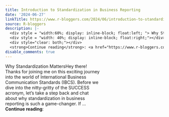 ```yaml
---
title: Introduction to Standardization in Business Reporting
date: '2024-06-27'
linkTitle: https://www.r-bloggers.com/2024/06/introduction-to-standardization-in-business-reporting/
source: R-bloggers
description: |-
  <div style = "width:60%; display: inline-block; float:left; "> Why Standardization MattersHey there! Thanks for joining me on this exciting journey into the world of International Business Communication Standards (IBCS). Before we dive into the nitty-gritty of the SUCCESS acronym, let’s take a step back and chat about why standardization in business reporting is such a game-changer. If ...</div>
  <div style = "width: 40%; display: inline-block; float:right;"></div>
  <div style="clear: both;"></div>
  <strong>Continue reading</strong>: <a href="https://www.r-bloggers.com/2024/06/introduction-to-stand ...
disable_comments: true
---
```

<div style = "width:60%; display: inline-block; float:left; "> Why Standardization MattersHey there! Thanks for joining me on this exciting journey into the world of International Business Communication Standards (IBCS). Before we dive into the nitty-gritty of the SUCCESS acronym, let’s take a step back and chat about why standardization in business reporting is such a game-changer. If ...</div>
<div style = "width: 40%; display: inline-block; float:right;"></div>
<div style="clear: both;"></div>
<strong>Continue reading</strong>: <a href="https://www.r-bloggers.com/2024/06/introduction-to-stand ...